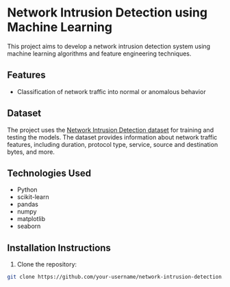 # Network Intrusion Detection using Machine Learning

This project aims to develop a network intrusion detection system using machine learning algorithms and feature engineering techniques.

## Features

- Classification of network traffic into normal or anomalous behavior


## Dataset

The project uses the [Network Intrusion Detection dataset](https://www.kaggle.com/datasets/sampadab17/network-intrusion-detection) for training and testing the models. The dataset provides information about network traffic features, including duration, protocol type, service, source and destination bytes, and more.

## Technologies Used

- Python
- scikit-learn
- pandas
- numpy
- matplotlib
- seaborn

## Installation Instructions

1. Clone the repository:

```bash
git clone https://github.com/your-username/network-intrusion-detection.git

